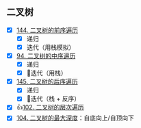 ## 二叉树

- [x] [144. 二叉树的前序遍历](https://leetcode-cn.com/problems/binary-tree-preorder-traversal/)
  - [x] 递归
  - [x] 迭代（用栈模拟）
- [x] [94. 二叉树的中序遍历](https://leetcode-cn.com/problems/binary-tree-inorder-traversal/)
  - [x] 递归
  - [x] 🤔迭代（用栈）
- [x] [145. 二叉树的后序遍历](https://leetcode-cn.com/problems/binary-tree-postorder-traversal/)
  - [x] 递归
  - [x] 🤔迭代（栈 + 反序）
- [x] 👍[102. 二叉树的层次遍历](https://leetcode-cn.com/problems/binary-tree-level-order-traversal/)
- [x] [104. 二叉树的最大深度](https://leetcode-cn.com/problems/maximum-depth-of-binary-tree/description/)：自底向上/自顶向下